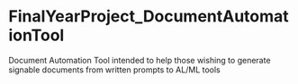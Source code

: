 # FinalYearProject_DocumentAutomationTool
Document Automation Tool intended to help those wishing to generate signable documents from written prompts to AL/ML tools

